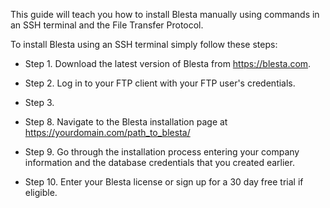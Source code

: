 This guide will teach you how to install Blesta manually using commands in an SSH terminal and the File Transfer Protocol.

To install Blesta using an SSH terminal simply follow these steps:

* Step 1. Download the latest version of Blesta from https://blesta.com.

* Step 2. Log in to your FTP client with your FTP user's credentials.

* Step 3. 


* Step 8. Navigate to the Blesta installation page at https://yourdomain.com/path_to_blesta/

* Step 9. Go through the installation process entering your company information and the database credentials that you created earlier.

* Step 10. Enter your Blesta license or sign up for a 30 day free trial if eligible.
